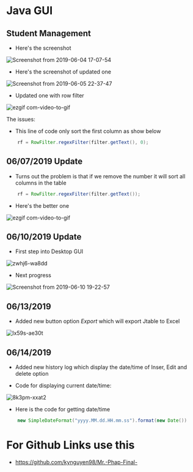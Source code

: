 # Java GUI 

## Student Management

- Here's the screenshot

![Screenshot from 2019-06-04 17-07-54](https://user-images.githubusercontent.com/44079366/58870970-06cef480-8676-11e9-897f-069182bf6a82.png)



- Here's the screenshot of updated one

![Screenshot from 2019-06-05 22-37-47](https://user-images.githubusercontent.com/44079366/58969902-475d6980-876d-11e9-8f23-b2cc31db5c26.png)


- Updated one with row filter 

![ezgif com-video-to-gif](https://user-images.githubusercontent.com/44079366/59034803-c2cc2300-8820-11e9-8e02-c38847f7ec2f.gif)

The issues: 
* This line of code only sort the first column as show below
```java
    rf = RowFilter.regexFilter(filter.getText(), 0);
```

## 06/07/2019 Update

* Turns out the problem is that if we remove the number it will sort all columns in the table 
```java
    rf = RowFilter.regexFilter(filter.getText());
```
- Here's the better one 

![ezgif com-video-to-gif](https://user-images.githubusercontent.com/44079366/59088679-05dbd400-88bd-11e9-9468-6f851abf62f8.gif)

## 06/10/2019 Update 

* First step into Desktop GUI

![zwhj6-wa8dd](https://user-images.githubusercontent.com/44079366/59180265-52bbe680-8b19-11e9-8703-7415b2e2baea.gif)

* Next progress

![Screenshot from 2019-06-10 19-22-57](https://user-images.githubusercontent.com/44079366/59195073-e2748b80-8b3f-11e9-8f13-9c184cf2bf64.png)

## 06/13/2019

* Added new button option *Export* which will export Jtable to Excel

![lx59s-ae30t](https://user-images.githubusercontent.com/44079366/59526836-cdc12c00-8e8e-11e9-830d-1eb77c0e134d.gif)


## 06/14/2019

* Added new history log which display the date/time of Inser, Edit and delete option

* Code for displaying current date/time: 


![8k3pm-xxat2](https://user-images.githubusercontent.com/44079366/59527050-68216f80-8e8f-11e9-8c3b-dd0b4a427618.gif)

* Here is the code for getting date/time
```java
    new SimpleDateFormat("yyyy.MM.dd.HH.mm.ss").format(new Date())
```

# For Github Links use this 
- https://github.com/kynguyen98/Mr.-Phap-Final-